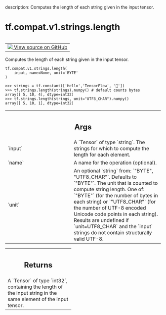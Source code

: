 description: Computes the length of each string given in the input tensor.

<div itemscope itemtype="http://developers.google.com/ReferenceObject">
<meta itemprop="name" content="tf.compat.v1.strings.length" />
<meta itemprop="path" content="Stable" />
</div>

# tf.compat.v1.strings.length

<!-- Insert buttons and diff -->

<table class="tfo-notebook-buttons tfo-api nocontent" align="left">
<td>
  <a target="_blank" href="https://github.com/tensorflow/tensorflow/blob/r2.2/tensorflow/python/ops/string_ops.py#L395-L421">
    <img src="https://www.tensorflow.org/images/GitHub-Mark-32px.png" />
    View source on GitHub
  </a>
</td>
</table>



Computes the length of each string given in the input tensor.

<pre class="devsite-click-to-copy prettyprint lang-py tfo-signature-link">
<code>tf.compat.v1.strings.length(
    input, name=None, unit='BYTE'
)
</code></pre>



<!-- Placeholder for "Used in" -->

```
>>> strings = tf.constant(['Hello','TensorFlow', '🙂'])
>>> tf.strings.length(strings).numpy() # default counts bytes
array([ 5, 10, 4], dtype=int32)
>>> tf.strings.length(strings, unit="UTF8_CHAR").numpy()
array([ 5, 10, 1], dtype=int32)
```

<!-- Tabular view -->
 <table class="responsive fixed orange">
<colgroup><col width="214px"><col></colgroup>
<tr><th colspan="2"><h2 class="add-link">Args</h2></th></tr>

<tr>
<td>
`input`
</td>
<td>
A `Tensor` of type `string`. The strings for which to compute the
length for each element.
</td>
</tr><tr>
<td>
`name`
</td>
<td>
A name for the operation (optional).
</td>
</tr><tr>
<td>
`unit`
</td>
<td>
An optional `string` from: `"BYTE", "UTF8_CHAR"`. Defaults to
`"BYTE"`. The unit that is counted to compute string length.  One of:
`"BYTE"` (for the number of bytes in each string) or `"UTF8_CHAR"` (for
the number of UTF-8 encoded Unicode code points in each string). Results
are undefined if `unit=UTF8_CHAR` and the `input` strings do not contain
structurally valid UTF-8.
</td>
</tr>
</table>



<!-- Tabular view -->
 <table class="responsive fixed orange">
<colgroup><col width="214px"><col></colgroup>
<tr><th colspan="2"><h2 class="add-link">Returns</h2></th></tr>
<tr class="alt">
<td colspan="2">
A `Tensor` of type `int32`, containing the length of the input string in
the same element of the input tensor.
</td>
</tr>

</table>

